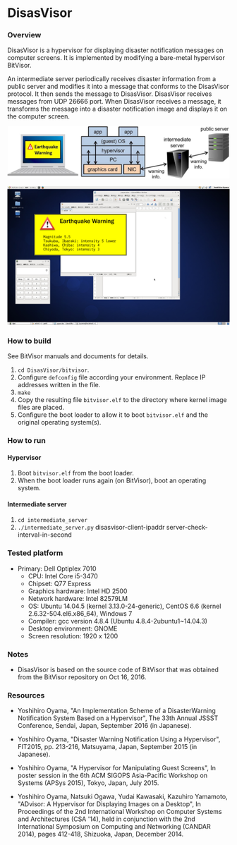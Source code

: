 # DisasVisor

### Overview

DisasVisor is a hypervisor for displaying disaster notification messages on computer screens.
It is implemented by modifying a bare-metal hypervisor BitVisor.

An intermediate server periodically receives disaster information from a public server
and modifies it into a message that conforms to the DisasVisor protocol.  It then sends the
message to DisasVisor.  DisasVisor receives messages from UDP 26666 port.  When DisasVisor
receives a message, it transforms the message into a disaster notification image and
displays it on the computer screen.

![Structure of DisasVisor](/picture/structure.jpg)

![Screenshot of CentOS running on DisasVisor](/picture/screenshot-centos.jpg)

### How to build

See BitVisor manuals and documents for details.

1. `cd DisasVisor/bitvisor`.
2. Configure `defconfig` file according your environment.  Replace IP addresses written in the file.
3. `make`
4. Copy the resulting file `bitvisor.elf` to the directory where kernel image files are placed.
5. Configure the boot loader to allow it to boot `bitvisor.elf` and the original operating system(s).

### How to run

#### Hypervisor

1. Boot `bitvisor.elf` from the boot loader.
2. When the boot loader runs again (on BitVisor), boot an operating system.

#### Intermediate server

1. `cd intermediate_server`
2. `./intermediate_server.py` disasvisor-client-ipaddr server-check-interval-in-second

### Tested platform

* Primary: Dell Optiplex 7010
  * CPU: Intel Core i5-3470
  * Chipset: Q77 Express
  * Graphics hardware: Intel HD 2500
  * Network hardware: Intel 82579LM
  * OS: Ubuntu 14.04.5 (kernel 3.13.0-24-generic), CentOS 6.6 (kernel 2.6.32-504.el6.x86_64), Windows 7
  * Compiler: gcc version 4.8.4 (Ubuntu 4.8.4-2ubuntu1~14.04.3)
  * Desktop environment: GNOME
  * Screen resolution: 1920 x 1200

### Notes

* DisasVisor is based on the source code of BitVisor that was obtained from the BitVisor repository on Oct 16, 2016.

### Resources

* Yoshihiro Oyama, "An Implementation Scheme of a DisasterWarning Notification System Based on a Hypervisor", The 33th Annual JSSST Conference, Sendai, Japan, September 2016 (in Japanese).

* Yoshihiro Oyama, "Disaster Warning Notification Using a Hypervisor", FIT2015, pp. 213-216, Matsuyama, Japan, September 2015 (in Japanese).

* Yoshihiro Oyama, "A Hypervisor for Manipulating Guest Screens", In poster session in the 6th ACM SIGOPS Asia-Pacific Workshop on Systems (APSys 2015), Tokyo, Japan, July 2015.

* Yoshihiro Oyama, Natsuki Ogawa, Yudai Kawasaki, Kazuhiro Yamamoto, "ADvisor: A Hypervisor for Displaying Images on a Desktop", In Proceedings of the 2nd International Workshop on Computer Systems and Architectures (CSA '14), held in conjunction with the 2nd International Symposium on Computing and Networking (CANDAR 2014), pages 412-418, Shizuoka, Japan, December 2014. 
